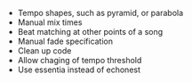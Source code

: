 - Tempo shapes, such as pyramid, or parabola
- Manual mix times
- Beat matching at other points of a song
- Manual fade specification
- Clean up code
- Allow chaging of tempo threshold
- Use essentia instead of echonest
